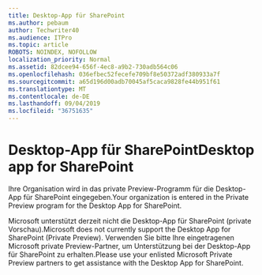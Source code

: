 ```yaml
---
title: Desktop-App für SharePoint
ms.author: pebaum
author: Techwriter40
ms.audience: ITPro
ms.topic: article
ROBOTS: NOINDEX, NOFOLLOW
localization_priority: Normal
ms.assetid: 82dcee94-656f-4ec8-a9b2-730adb564c06
ms.openlocfilehash: 036efbec52fecefe709bf8e50372adf380933a7f
ms.sourcegitcommit: a65d196d00adb70045af5caca9828fe44b951f61
ms.translationtype: MT
ms.contentlocale: de-DE
ms.lasthandoff: 09/04/2019
ms.locfileid: "36751635"
---
```

# <a name="desktop-app-for-sharepoint"></a><span data-ttu-id="f7a10-102">Desktop-App für SharePoint</span><span class="sxs-lookup"><span data-stu-id="f7a10-102">Desktop app for SharePoint</span></span>

<span data-ttu-id="f7a10-103">Ihre Organisation wird in das private Preview-Programm für die Desktop-App für SharePoint eingegeben.</span><span class="sxs-lookup"><span data-stu-id="f7a10-103">Your organization is entered in the Private Preview program for the Desktop App for SharePoint.</span></span>

<span data-ttu-id="f7a10-104">Microsoft unterstützt derzeit nicht die Desktop-App für SharePoint (private Vorschau).</span><span class="sxs-lookup"><span data-stu-id="f7a10-104">Microsoft does not currently support the Desktop App for SharePoint (Private Preview).</span></span> <span data-ttu-id="f7a10-105">Verwenden Sie bitte Ihre eingetragenen Microsoft private Preview-Partner, um Unterstützung bei der Desktop-App für SharePoint zu erhalten.</span><span class="sxs-lookup"><span data-stu-id="f7a10-105">Please use your enlisted Microsoft Private Preview partners to get assistance with the Desktop App for SharePoint.</span></span>

